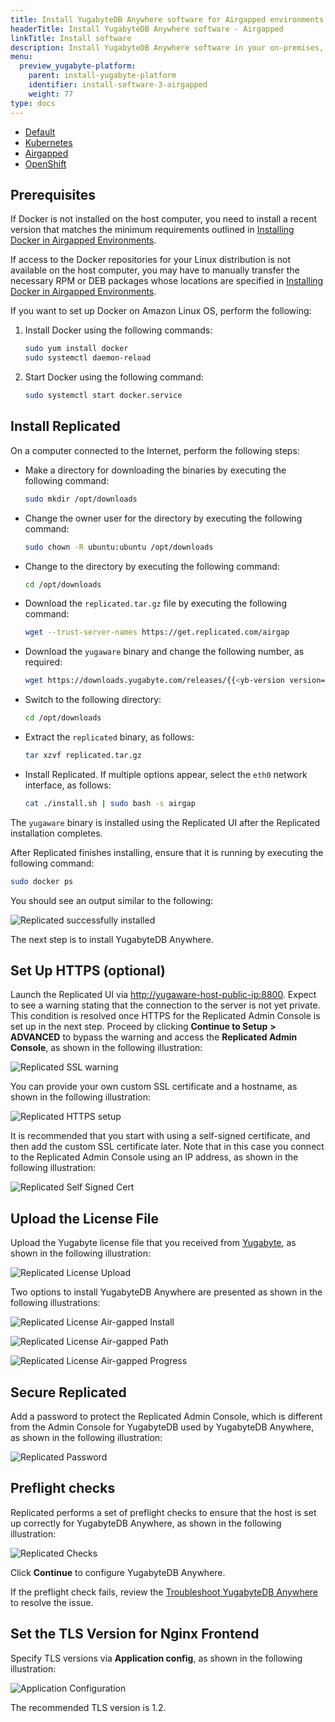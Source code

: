 ```yaml
---
title: Install YugabyteDB Anywhere software for Airgapped environments
headerTitle: Install YugabyteDB Anywhere software - Airgapped
linkTitle: Install software
description: Install YugabyteDB Anywhere software in your on-premises, airgapped environment.
menu:
  preview_yugabyte-platform:
    parent: install-yugabyte-platform
    identifier: install-software-3-airgapped
    weight: 77
type: docs
---
```

<ul class="nav nav-tabs-alt nav-tabs-yb">

  <li>
    <a href="../default/" class="nav-link">
      <i class="fa-solid fa-cloud"></i>Default</a>
  </li>

  <li>
    <a href="../kubernetes/" class="nav-link">
      <i class="fa-regular fa-dharmachakra" aria-hidden="true"></i>Kubernetes</a>
  </li>

  <li>
    <a href="../airgapped/" class="nav-link active">
      <i class="fa-solid fa-link-slash"></i>Airgapped</a>
  </li>

  <li>
    <a href="../openshift/" class="nav-link">
      <i class="fa-brands fa-redhat"></i>OpenShift</a>
  </li>

</ul>

## Prerequisites

If Docker is not installed on the host computer, you need to install a recent version that matches the minimum requirements outlined in [Installing Docker in Airgapped Environments](https://community.replicated.com/t/installing-docker-in-airgapped-environments/81).

If access to the Docker repositories for your Linux distribution is not available on the host computer, you may have to manually transfer the necessary RPM or DEB packages whose locations are specified in [Installing Docker in Airgapped Environments](https://community.replicated.com/t/installing-docker-in-airgapped-environments/81).

If you want to set up Docker on Amazon Linux OS, perform the following:

1. Install Docker using the following commands:

    ```sh
    sudo yum install docker
    sudo systemctl daemon-reload
    ```

1. Start Docker using the following command:

    ```sh
    sudo systemctl start docker.service
    ```

## Install Replicated

On a computer connected to the Internet, perform the following steps:

- Make a directory for downloading the binaries by executing the following command:

  ```sh
  sudo mkdir /opt/downloads
  ```

- Change the owner user for the directory by executing the following command:

  ```sh
  sudo chown -R ubuntu:ubuntu /opt/downloads
  ```

- Change to the directory by executing the following command:

  ```sh
  cd /opt/downloads
  ```

- Download the `replicated.tar.gz` file by executing the following command:

  ```sh
  wget --trust-server-names https://get.replicated.com/airgap
  ```

- Download the `yugaware` binary and change the following number, as required:

  ```sh
  wget https://downloads.yugabyte.com/releases/{{<yb-version version="stable">}}/yugaware-{{<yb-version version="stable" format="build">}}-linux-x86_64.airgap
  ```

- Switch to the following directory:

  ```sh
  cd /opt/downloads
  ```

- Extract the `replicated` binary, as follows:

  ```sh
  tar xzvf replicated.tar.gz
  ```

- Install Replicated. If multiple options appear, select the `eth0` network interface, as follows:

  ```sh
  cat ./install.sh | sudo bash -s airgap
  ```

The `yugaware` binary is installed using the Replicated UI after the Replicated installation completes.

After Replicated finishes installing, ensure that it is running by executing the following command:

```sh
sudo docker ps
```

You should see an output similar to the following:


![Replicated successfully installed](/images/replicated/replicated-success.png)

The next step is to install YugabyteDB Anywhere.

## Set Up HTTPS (optional)

Launch the Replicated UI via [http://yugaware-host-public-ip:8800](http://yugaware-host-public-ip:8800). Expect to see a warning stating that the connection to the server is not yet private. This condition is resolved once HTTPS for the Replicated Admin Console is set up in the next step. Proceed by clicking **Continue to Setup** **>** **ADVANCED** to bypass the warning and access the **Replicated Admin Console**, as shown in the following illustration:

![Replicated SSL warning](/images/replicated/replicated-warning.png)

You can provide your own custom SSL certificate and a hostname, as shown in the following illustration:

![Replicated HTTPS setup](/images/replicated/replicated-https.png)

It is recommended that you start with using a self-signed certificate, and then add the custom SSL certificate later. Note that in this case you connect to the Replicated Admin Console using an IP address, as shown in the following illustration:

![Replicated Self Signed Cert](/images/replicated/replicated-selfsigned.png)

## Upload the License File

Upload the Yugabyte license file that you received from [Yugabyte](https://www.yugabyte.com/platform/#request-trial-form), as shown in the following illustration:

![Replicated License Upload](/images/replicated/replicated-license-upload.png)

Two options to install YugabyteDB Anywhere are presented as shown in the following illustrations:

![Replicated License Air-gapped Install](/images/replicated/replicated-license-airgapped-install-option.png)

![Replicated License Air-gapped Path](/images/replicated/replicated-license-airgapped-path.png)

![Replicated License Air-gapped Progress](/images/replicated/replicated-license-airgapped-progress.png)

## Secure Replicated

Add a password to protect the Replicated Admin Console, which is different from the Admin Console for YugabyteDB used by YugabyteDB Anywhere, as shown in the following illustration:

![Replicated Password](/images/replicated/replicated-password.png)

## Preflight checks

Replicated performs a set of preflight checks to ensure that the host is set up correctly for YugabyteDB Anywhere, as shown in the following illustration:

![Replicated Checks](/images/replicated/replicated-checks.png)

Click **Continue** to configure YugabyteDB Anywhere.

If the preflight check fails, review the [Troubleshoot YugabyteDB Anywhere](../../../troubleshoot/) to resolve the issue.

## Set the TLS Version for Nginx Frontend

Specify TLS versions via **Application config**, as shown in the following illustration:

![Application Configuration](/images/replicated/application-config.png)

The recommended TLS version is 1.2.
